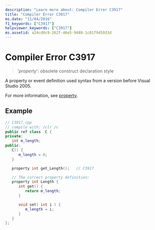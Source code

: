```yaml
---
description: "Learn more about: Compiler Error C3917"
title: "Compiler Error C3917"
ms.date: "11/04/2016"
f1_keywords: ["C3917"]
helpviewer_keywords: ["C3917"]
ms.assetid: a24cd0c9-262f-46e5-9488-1c01f945933d
---
```

# Compiler Error C3917

> '*property*': obsolete construct declaration style

A property or event definition used syntax from a version before Visual Studio 2005.

For more information, see [property](../../extensions/property-cpp-component-extensions.md).

## Example

```cpp
// C3917.cpp
// compile with: /clr /c
public ref class  C {
private:
   int m_length;
public:
   C() {
      m_length = 0;
   }

   property int get_Length();   // C3917

   // The correct property definition:
   property int Length {
      int get() {
         return m_length;
      }

      void set( int i ) {
         m_length = i;
      }
   }
};
```
